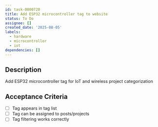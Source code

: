 ```yaml
---
id: task-0000720
title: Add ESP32 microcontroller tag to website
status: To Do
assignee: []
created_date: '2025-08-05'
labels:
  - hardware
  - microcontroller
  - iot
dependencies: []
---
```


## Description

Add ESP32 microcontroller tag for IoT and wireless project categorization

## Acceptance Criteria

- [ ] Tag appears in tag list
- [ ] Tag can be assigned to posts/projects
- [ ] Tag filtering works correctly
